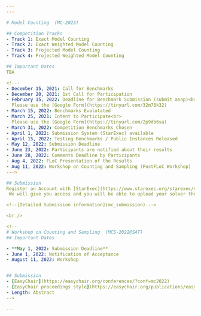```yaml
---
---

# Model Counting  (MC-2023)

## Competition Tracks
- Track 1: Exact Model Counting 
- Track 2: Exact Weighted Model Counting
- Track 3: Projected Model Counting
- Track 4: Projected Weighted Model Counting

## Important Dates
TBA

<!---
- December 15, 2021: Call for Benchmarks
- December 20, 2021: 1st Call for Participation
- February 15, 2022: Deadline for Benchmark Submission (submit asap)<br>
  Please use the [Google Form](https://tinyurl.com/32m78k32)
- March 15, 2022: Benchmarks Evalutated
- March 25, 2021: Intent to Participate<br> 
  Please use the [Google Form](https://tinyurl.com/2p9db6sa)
- March 31, 2022: Competition Benchmarks Chosen 
- April 1, 2022: Submission System (StarExec) available
- April 15, 2022: Testing Benchmarks / Public Instances Released
- May 12, 2022: Submission Deadline
- June 23, 2022: Participants are notified about their results 
- June 28, 2022: Comments Deadline by Participants
- Aug 4, 2022: FLoC Presentation of the Results
- Aug 11, 2022: Workshop on Counting and Sampling (PostFLoC Workshop)
--->

## Submission
Register an Account with [StarExec](https://www.starexec.org/starexec/secure/explore/spaces.jsp?id=441292).
 We will give you access and you will be able to upload your solver there.

<!--[Detailed Submission information](mc_submission).-->

<br />

<!--
# Workshop on Counting and Sampling  (MCS-2022@SAT)
## Important Dates

- **May 1, 2022: Submission Deadline**
- June 1, 2022: Notification of Acceptance
- August 11, 2022: Workshop


## Submission
- [EasyChair](https://easychair.org/conferences/?conf=mc2022)
- [EasyChair proceedings style](https://easychair.org/publications/easychair.zip)
- Length: Abstract
-->

---
```


